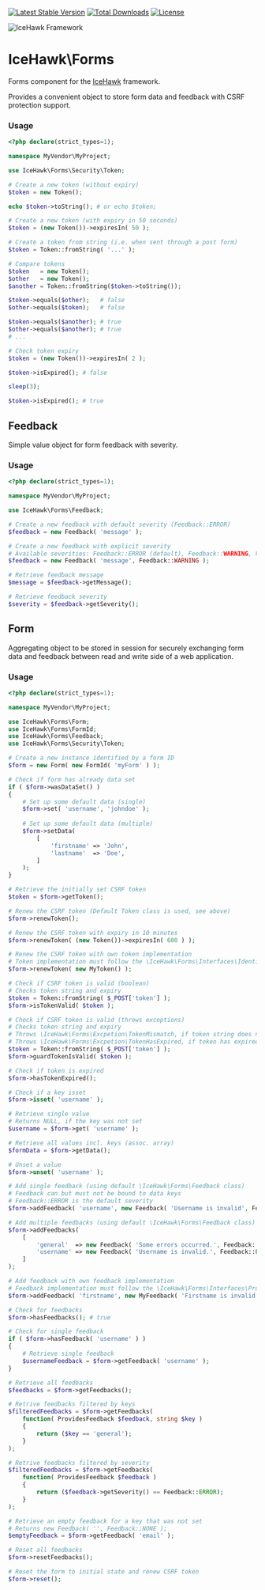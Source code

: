 [![Latest Stable Version](https://poser.pugx.org/icehawk/forms/v/stable)](https://packagist.org/packages/icehawk/forms) 
[![Total Downloads](https://poser.pugx.org/icehawk/forms/downloads)](https://packagist.org/packages/icehawk/forms) 
[![License](https://poser.pugx.org/icehawk/forms/license)](https://packagist.org/packages/icehawk/forms)

![IceHawk Framework](https://icehawk.github.io/images/Logo-Flying-Tail-White.png)

# IceHawk\Forms

Forms component for the [IceHawk](https://github.com/icehawk/icehawk) framework.

Provides a convenient object to store form data and feedback with CSRF protection support.

### Usage

```php
<?php declare(strict_types=1);

namespace MyVendor\MyProject;

use IceHawk\Forms\Security\Token;

# Create a new token (without expiry)
$token = new Token();

echo $token->toString(); # or echo $token;

# Create a new token (with expiry in 50 seconds)
$token = (new Token())->expiresIn( 50 );

# Create a token from string (i.e. when sent through a post form)
$token = Token::fromString( '...' );

# Compare tokens
$token   = new Token();
$other   = new Token();
$another = Token::fromString($token->toString());

$token->equals($other);   # false
$other->equals($token);   # false

$token->equals($another); # true
$other->equals($another); # true
# ...

# Check token expiry
$token = (new Token())->expiresIn( 2 );

$token->isExpired(); # false

sleep(3);

$token->isExpired(); # true
```

## Feedback

Simple value object for form feedback with severity.

### Usage

```php
<?php declare(strict_types=1);

namespace MyVendor\MyProject;

use IceHawk\Forms\Feedback;

# Create a new feedback with default severity (Feedback::ERROR)
$feedback = new Feedback( 'message' );

# Create a new feedback with explicit severity
# Available severities: Feedback::ERROR (default), Feedback::WARNING, Feedback::NOTICE, Feedback::SUCCESS, Feedback::NONE 
$feedback = new Feedback( 'message', Feedback::WARNING );

# Retrieve feedback message
$message = $feedback->getMessage();

# Retrieve feedback severity
$severity = $feedback->getSeverity();
```

## Form

Aggregating object to be stored in session for securely exchanging form data and feedback between read and write side of a web application.  

### Usage

```php
<?php declare(strict_types=1);

namespace MyVendor\MyProject;

use IceHawk\Forms\Form;
use IceHawk\Forms\FormId;
use IceHawk\Forms\Feedback;
use IceHawk\Forms\Security\Token;

# Create a new instance identified by a form ID
$form = new Form( new FormId( 'myForm' ) );

# Check if form has already data set
if ( $form->wasDataSet() )
{
    # Set up some default data (single)
    $form->set( 'username', 'johndoe' );
    
    # Set up some default data (multiple)
    $form->setData(
        [
            'firstname' => 'John',
            'lastname'  => 'Doe',
        ]
    );
}

# Retrieve the initially set CSRF token
$token = $form->getToken();

# Renew the CSRF token (Default Token class is used, see above)
$form->renewToken();

# Renew the CSRF token with expiry in 10 minutes
$form->renewToken( (new Token())->expiresIn( 600 ) );

# Renew the CSRF token with own token implementation
# Token implementation must follow the \IceHawk\Forms\Interfaces\IdentifiesFormRequestSource interface
$form->renewToken( new MyToken() );

# Check if CSRF token is valid (boolean)
# Checks token string and expiry
$token = Token::fromString( $_POST['token'] );
$form->isTokenValid( $token );

# Check if CSRF token is valid (throws exceptions)
# Checks token string and expiry
# Throws \IceHawk\Forms\Excpetion\TokenMismatch, if token string does not match
# Throws \IceHawk\Forms\Excpetion\TokenHasExpired, if token has expired
$token = Token::fromString( $_POST['token'] );
$form->guardTokenIsValid( $token );

# Check if token is expired
$form->hasTokenExpired();

# Check if a key isset
$form->isset( 'username' );

# Retrieve single value
# Returns NULL, if the key was not set
$username = $form->get( 'username' );

# Retrieve all values incl. keys (assoc. array)
$formData = $form->getData();

# Unset a value
$form->unset( 'username' );

# Add single feedback (using default \IceHawk\Forms\Feedback class)
# Feedback can but must not be bound to data keys
# Feedback::ERROR is the default severity
$form->addFeedback( 'username', new Feedback( 'Username is invalid', Feedback::ERROR );

# Add multiple feedbacks (using default \IceHawk\Forms\Feedback class)
$form->addFeedbacks(
    [
        'general'  => new Feedback( 'Some errors occurred.', Feedback::WARNING ),
        'username' => new Feedback( 'Username is invalid.', Feedback::ERROR ),
    ]
);

# Add feedback with own feedback implementation
# Feedback implementation must follow the \IceHawk\Forms\Interfaces\ProvidesFeedback interface
$form->addFeedback( 'firstname', new MyFeedback( 'Firstname is invalid.' ) );

# Check for feedbacks
$form->hasFeedbacks(); # true

# Check for single feedback
if ( $form->hasFeedback( 'username' ) )
{
    # Retrieve single feedback
    $usernameFeedback = $form->getFeedback( 'username' );
}

# Retrieve all feedbacks
$feedbacks = $form->getFeedbacks();

# Retrive feedbacks filtered by keys
$filteredFeedbacks = $form->getFeedbacks(
    function( ProvidesFeedback $feedback, string $key )
    {
        return ($key == 'general');  
    }
);

# Retrive feedbacks filtered by severity
$filteredFeedbacks = $form->getFeedbacks(
    function( ProvidesFeedback $feedback )
    {
        return ($feedback->getSeverity() == Feedback::ERROR);
    }
);

# Retrieve an empty feedback for a key that was not set
# Returns new Feedback( '', Feedback::NONE );
$emptyFeedback = $form->getFeedback( 'email' );

# Reset all feedbacks
$form->resetFeedbacks();

# Reset the form to initial state and renew CSRF token
$form->reset();
```
